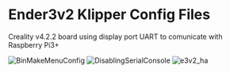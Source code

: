 # Ender3v2 Klipper Config Files

Creality v4.2.2 board using display port UART to comunicate with Raspberry Pi3+

![BinMakeMenuConfig](https://user-images.githubusercontent.com/50119854/140626327-e5875e38-2fc2-4e43-9f97-6341aff2be53.png)
![DisablingSerialConsole](https://user-images.githubusercontent.com/50119854/140626331-bd5ec515-b8d0-44c5-b7d2-8bf3cbc69f21.png)
![e3v2_ha](https://user-images.githubusercontent.com/50119854/168455933-99bec194-e86b-4444-9ba7-df19a433c92e.png)
